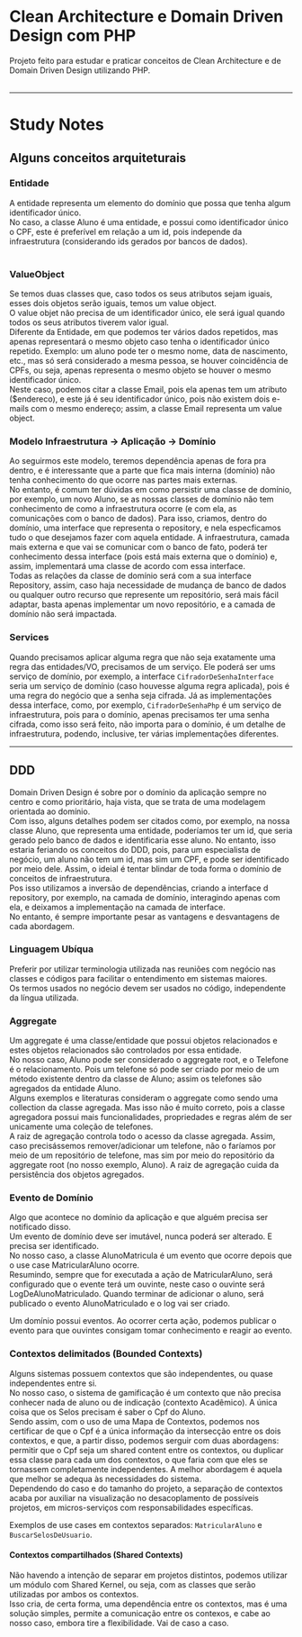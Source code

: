 # Clean Architecture e Domain Driven Design com PHP
Projeto feito para estudar e praticar conceitos de Clean Architecture e de 
Domain Driven Design utilizando PHP.<br>
<br>

---

# Study Notes

## Alguns conceitos arquiteturais

### Entidade
A entidade representa um elemento do domínio que possa que tenha algum identificador único.<br>
No caso, a classe Aluno é uma entidade, e possui como identificador único o CPF, este é preferível em relação
a um id, pois independe da infraestrutura (considerando ids gerados por bancos de dados).<br>
<br>

### ValueObject
Se temos duas classes que, caso todos os seus atributos sejam iguais, esses dois objetos serão iguais, temos um
value object.<br>
O value objet não precisa de um identificador único, ele será igual quando todos os seus atributos tiverem valor igual.<br>
Diferente da Entidade, em que podemos ter vários dados repetidos, mas apenas representará o mesmo objeto caso tenha o
identificador único repetido. Exemplo: um aluno pode ter o mesmo nome, data de nascimento, etc., mas só será considerado
a mesma pessoa, se houver coincidência de CPFs, ou seja, apenas representa o mesmo objeto se houver o mesmo
identificador único.<br>
Neste caso, podemos citar a classe Email, pois ela apenas tem um atributo ($endereco), e este já é seu identificador
único, pois não existem dois e-mails com o mesmo endereço; assim, a classe Email representa um value object.
<br>

### Modelo Infraestrutura -> Aplicação -> Domínio
Ao seguirmos este modelo, teremos dependência apenas de fora pra dentro, e é interessante
que a parte que fica mais interna (domínio) não tenha conhecimento do que ocorre nas partes
mais externas.<br>
No entanto, é comum ter dúvidas em como persistir uma classe de domínio, por exemplo, um novo Aluno,
se as nossas classes de domínio não tem conhecimento de como a infraestrutura ocorre (e com ela, as comunicações
com o banco de dados). Para isso, criamos, dentro do domínio, uma interface que representa o repository, e nela
especficamos tudo o que desejamos fazer com aquela entidade. A infraestrutura, camada mais externa e que vai se
comunicar com o banco de fato, poderá ter conhecimento dessa interface (pois está mais externa que o domínio)
e, assim, implementará uma classe de acordo com essa interface.<br>
Todas as relações da classe de domínio será com a sua interface Repository, assim, caso haja
necessidade de mudança de banco de dados ou qualquer outro recurso que represente um repositório,
será mais fácil adaptar, basta apenas implementar um novo repositório, e a camada de domínio não
será impactada.
<br>

### Services
Quando precisamos aplicar alguma regra que não seja exatamente uma regra das entidades/VO, precisamos
de um serviço. Ele poderá ser ums serviço de domínio, por exemplo, a interface `CifradorDeSenhaInterface`
seria um serviço de domínio (caso houvesse alguma regra aplicada), pois é uma regra do negócio que a senha seja cifrada. Já as implementações
dessa interface, como, por exemplo, `CifradorDeSenhaPhp` é um serviço de infraestrutura, pois
para o domínio, apenas precisamos ter uma senha cifrada, como isso será feito, não importa para
o domínio, é um detalhe de infraestrutura, podendo, inclusive, ter várias implementações diferentes.
<br>

---

## DDD

Domain Driven Design é sobre por o domínio da aplicação sempre no centro e como prioritário,
haja vista, que se trata de uma modelagem orientada ao domínio.<br>
Com isso, alguns detalhes podem ser citados como, por exemplo, na nossa classe Aluno, que
representa uma entidade, poderíamos ter um id, que seria gerado pelo banco de dados e
identificaria esse aluno. No entanto, isso estaria feriando os conceitos do DDD, pois,
para um especialista de negócio, um aluno não tem um id, mas sim um CPF, e pode ser
identificado por meio dele. Assim, o ideial é tentar blindar de toda forma o domínio de
conceitos de infraestrutura.<br>
Pos isso utilizamos a inversão de dependências, criando a interface d repository, por exemplo,
na camada de domínio, interagindo apenas com ela, e deixamos a implementação na camada
de interface.<br>
No entanto, é sempre importante pesar as vantagens e desvantagens de cada abordagem.
<br>

### Linguagem Ubíqua
Preferir por utilizar terminologia utilizada nas reuniões com negócio nas classes e códigos
para facilitar o entendimento em sistemas maiores.<br>
Os termos usados no negócio devem ser usados no código, independente da língua utilizada.
<br>

### Aggregate
Um aggregate é uma classe/entidade que possui objetos relacionados e estes objetos relacionados
são controlados por essa entidade.<br>
No nosso caso, Aluno pode ser considerado o aggregate root, e o Telefone é o relacionamento.
Pois um telefone só pode ser criado por meio de um método existente dentro da classe de Aluno;
assim os telefones são agregados da entidade Aluno.<br>
Alguns exemplos e literaturas consideram o aggregate como sendo uma collection da classe agregada.
Mas isso não é muito correto, pois a classe agregadora possui mais funcionalidades, propriedades
e regras além de ser unicamente uma coleção de telefones.
<br>
A raiz de agregação controla todo o acesso da classe agregada. Assim, caso precisássemos
remover/adicionar um telefone, não o faríamos por meio de um repositório de telefone,
mas sim por meio do repositório da aggregate root (no nosso exemplo, Aluno). A raiz de agregação
cuida da persistência dos objetos agregados.
<br>

### Evento de Domínio
Algo que acontece no domínio da aplicação e que alguém precisa ser notificado disso.<br>
Um evento de domínio deve ser imutável, nunca poderá ser alterado. E precisa ser identificado.<br>
No nosso caso, a classe AlunoMatricula é um evento que ocorre depois que o use case
MatricularAluno ocorre.<br>
Resumindo, sempre que for executada a ação de MatricularAluno, será configurado que o evente terá
um ouvinte, neste caso o ouvinte será LogDeAlunoMatriculado. Quando terminar de adicionar o aluno,
será publicado o evento AlunoMatriculado e o log vai ser criado.
<br>

Um domínio possui eventos. Ao ocorrer certa ação, podemos publicar o evento para que ouvintes
consigam tomar conhecimento e reagir ao evento.
<br>

### Contextos delimitados (Bounded Contexts)
Alguns sistemas possuem contextos que são independentes, ou quase independentes entre si.<br>
No nosso caso, o sistema de gamificação é um contexto que não precisa conhecer nada de aluno ou de
indicação (contexto Acadêmico). A única coisa que os Selos precisam é saber o Cpf do Aluno.<br>
Sendo assim, com o uso de uma Mapa de Contextos, podemos nos certificar de que o Cpf é a única informação
da intersecção entre os dois contextos, e que, a partir disso, podemos serguir com duas
abordagens: permitir que o Cpf seja um shared content entre os contextos, ou duplicar essa
classe para cada um dos contextos, o que faria com que eles se tornassem completamente
independentes. A melhor abordagem é aquela que melhor se adequa às necessidades do sistema.<br>
Dependendo do caso e do tamanho do projeto, a separação de contextos acaba por auxiliar na visualização
no desacoplamento de possíveis projetos, em micros-serviços com responsabilidades específicas.
<br>

Exemplos de use cases em contextos separados: `MatricularAluno` e `BuscarSelosDeUsuario`.
<br>

#### Contextos compartilhados (Shared Contexts)
Não havendo a intenção de separar em projetos distintos, podemos utilizar um módulo com
Shared Kernel, ou seja, com as classes que serão utilizadas por ambos os contextos.<br>
Isso cria, de certa forma, uma dependência entre os contextos, mas é uma solução simples,
permite a comunicação entre os contexos, e cabe ao nosso caso, embora tire a
flexibilidade. Vai de caso a caso.
<br>